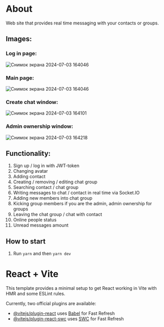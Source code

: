 # About

Web site that provides real time messaging with your contacts or groups.

## Images:

### Log in page:
![Снимок экрана 2024-07-03 164046](https://github.com/Yarik7610/messenger-client/assets/108609450/0091f1c0-1283-459e-944a-4e2b80e63090)

### Main page:
![Снимок экрана 2024-07-03 164046](https://github.com/Yarik7610/messenger-client/assets/108609450/0e93d892-8ab5-4250-8cda-5ae628041c56)

### Create chat window:
![Снимок экрана 2024-07-03 164101](https://github.com/Yarik7610/messenger-client/assets/108609450/79a99518-da22-42b6-b218-f25f11a22081)

### Admin ownership window:
![Снимок экрана 2024-07-03 164218](https://github.com/Yarik7610/messenger-client/assets/108609450/7d7144cf-2cf8-4339-b2cd-a50d93336859)

## Functionality:

1. Sign up / log in with JWT-token
2. Changing avatar
3. Adding contact
4. Creating / removing / editing chat group
5. Searching contact / chat group
6. Writing messages to chat / contact in real time via Socket.IO
7. Adding new members into chat group
8. Kicking group members if you are the admin, admin ownership for groups
9. Leaving the chat group / chat with contact
10. Online people status
11. Unread messages amount

## How to start

1. Run `yarn` and then `yarn dev`

# React + Vite

This template provides a minimal setup to get React working in Vite with HMR and some ESLint rules.

Currently, two official plugins are available:

- [@vitejs/plugin-react](https://github.com/vitejs/vite-plugin-react/blob/main/packages/plugin-react/README.md) uses [Babel](https://babeljs.io/) for Fast Refresh
- [@vitejs/plugin-react-swc](https://github.com/vitejs/vite-plugin-react-swc) uses [SWC](https://swc.rs/) for Fast Refresh
